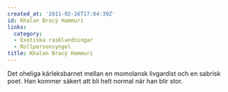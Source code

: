 ```yaml
---
created_at: '2011-02-16T17:04:39Z'
id: Khalan Bracý Hammuri
links:
  category:
  - Exotiska rasblandningar
  - Rollpersonsyngel
title: Khalan Bracý Hammuri
---
```


Det oheliga kärleksbarnet mellan en momolansk livgardist och en sabrisk poet. Han kommer säkert att
bli helt normal när han blir stor.